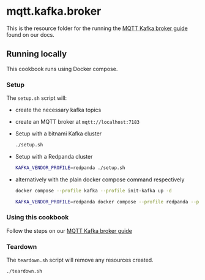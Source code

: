 # mqtt.kafka.broker

This is the resource folder for the running the [MQTT Kafka broker guide](https://docs.aklivity.io/zilla/latest/how-tos/mqtt/mqtt.kafka.broker.html) found on our docs.

## Running locally

This cookbook runs using Docker compose.

### Setup

The `setup.sh` script will:

- create the necessary kafka topics
- create an MQTT broker at `mqtt://localhost:7183`

- Setup with a bitnami Kafka cluster

    ```bash
    ./setup.sh
    ```

- Setup with a Redpanda cluster

    ```bash
    KAFKA_VENDOR_PROFILE=redpanda ./setup.sh
    ```

- alternatively with the plain docker compose command respectively

    ```bash
    docker compose --profile kafka --profile init-kafka up -d
    ```

    ```bash
    KAFKA_VENDOR_PROFILE=redpanda docker compose --profile redpanda --profile init-redpanda up -d
    ```

### Using this cookbook

Follow the steps on our [MQTT Kafka broker guide](https://docs.aklivity.io/zilla/latest/how-tos/mqtt/mqtt.kafka.broker.html#send-a-greeting)

### Teardown

The `teardown.sh` script will remove any resources created.

```bash
./teardown.sh
```
